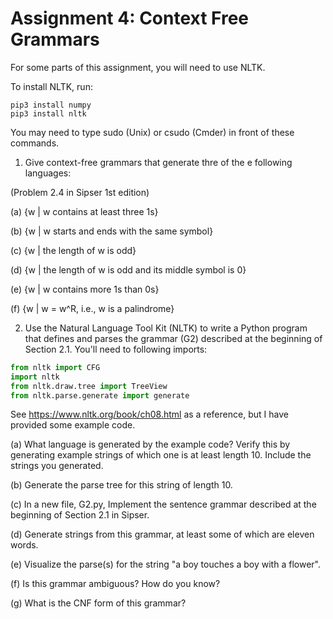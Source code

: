 # Assignment 4: Context Free Grammars

For some parts of this assignment, you will need to use NLTK.

To install NLTK, run:

```shell
pip3 install numpy
pip3 install nltk
```

You may need to type sudo (Unix) or csudo (Cmder) in front of these commands.



1. Give context-free grammars that generate thre of the e following languages:

(Problem 2.4 in Sipser 1st edition)

(a) {w | w contains at least three 1s}

(b) {w | w starts and ends with the same symbol}

(c) {w | the length of w is odd}

(d) {w | the length of w is odd and its middle symbol is 0}

(e) {w | w contains more 1s than 0s}

(f) {w | w = w^R, i.e., w is a palindrome}



2.  Use the Natural Language Tool Kit (NLTK) to write a Python program that defines and parses the grammar (G2) described at the beginning of Section 2.1. You'll need to following imports:

```python
from nltk import CFG
import nltk
from nltk.draw.tree import TreeView
from nltk.parse.generate import generate
```

See https://www.nltk.org/book/ch08.html as a reference, but I have provided some example code.

(a) What language is generated by the example code?  Verify this by generating example strings of which one is at least length 10.  Include the strings you generated.

(b) Generate the parse tree for this string of length 10.

(c) In a new file, G2.py, Implement the sentence grammar described at the beginning of Section 2.1 in Sipser.  

(d) Generate strings from this grammar, at least some of which are eleven words.

(e) Visualize the parse(s) for the string  "a boy touches a boy with a flower". 

(f) Is this grammar ambiguous?  How do you know?

(g) What is the CNF form of this grammar?


